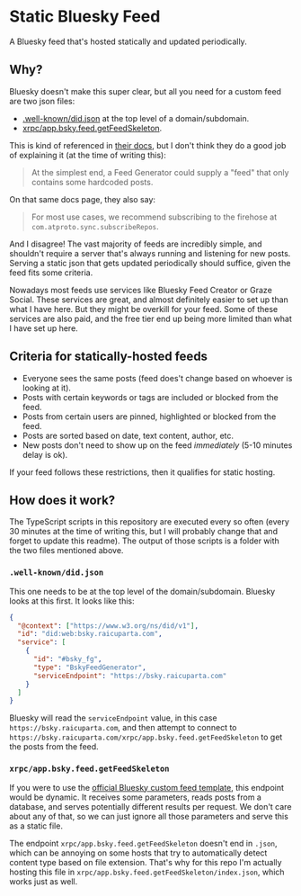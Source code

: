 # Static Bluesky Feed

A Bluesky feed that's hosted statically and updated periodically.

## Why?

Bluesky doesn't make this super clear, but all you need for a custom feed are two json files:

- [.well-known/did.json](https://bsky.raicuparta.com/.well-known/did.json) at the top level of a domain/subdomain.
- [xrpc/app.bsky.feed.getFeedSkeleton](https://bsky.raicuparta.com/xrpc/app.bsky.feed.getFeedSkeleton/).

This is kind of referenced in [their docs](https://docs.bsky.app/docs/starter-templates/custom-feeds#suggestions-and-examples), but I don't think they do a good job of explaining it (at the time of writing this):

> At the simplest end, a Feed Generator could supply a "feed" that only contains some hardcoded posts.

On that same docs page, they also say:

> For most use cases, we recommend subscribing to the firehose at `com.atproto.sync.subscribeRepos`.

And I disagree! The vast majority of feeds are incredibly simple, and shouldn't require a server that's always running and listening for new posts. Serving a static json that gets updated periodically should suffice, given the feed fits some criteria.

Nowadays most feeds use services like Bluesky Feed Creator or Graze Social. These services are great, and almost definitely easier to set up than what I have here. But they might be overkill for your feed. Some of these services are also paid, and the free tier end up being more limited than what I have set up here.

## Criteria for statically-hosted feeds

- Everyone sees the same posts (feed does't change based on whoever is looking at it).
- Posts with certain keywords or tags are included or blocked from the feed.
- Posts from certain users are pinned, highlighted or blocked from the feed.
- Posts are sorted based on date, text content, author, etc.
- New posts don't need to show up on the feed _immediately_ (5-10 minutes delay is ok).

If your feed follows these restrictions, then it qualifies for static hosting.

## How does it work?

The TypeScript scripts in this repository are executed every so often (every 30 minutes at the time of writing this, but I will probably change that and forget to update this readme). The output of those scripts is a folder with the two files mentioned above.

### `.well-known/did.json`

This one needs to be at the top level of the domain/subdomain. Bluesky looks at this first. It looks like this:

```json
{
  "@context": ["https://www.w3.org/ns/did/v1"],
  "id": "did:web:bsky.raicuparta.com",
  "service": [
    {
      "id": "#bsky_fg",
      "type": "BskyFeedGenerator",
      "serviceEndpoint": "https://bsky.raicuparta.com"
    }
  ]
}
```

Bluesky will read the `serviceEndpoint` value, in this case `https://bsky.raicuparta.com`, and then attempt to connect to `https://bsky.raicuparta.com/xrpc/app.bsky.feed.getFeedSkeleton` to get the posts from the feed.

### `xrpc/app.bsky.feed.getFeedSkeleton`

If you were to use the [official Bluesky custom feed template](https://github.com/bluesky-social/feed-generator), this endpoint would be dynamic. It receives some parameters, reads posts from a database, and serves potentially different results per request. We don't care about any of that, so we can just ignore all those parameters and serve this as a static file.

The endpoint `xrpc/app.bsky.feed.getFeedSkeleton` doesn't end in `.json`, which can be annoying on some hosts that try to automatically detect content type based on file extension. That's why for this repo I'm actually hosting this file in `xrpc/app.bsky.feed.getFeedSkeleton/index.json`, which works just as well.
